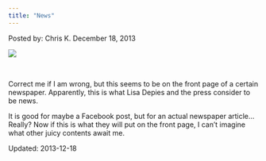 ```yaml
---
title: "News"
---
```


<span>Posted by: Chris K. </span>
<span>December 18, 2013</span>


<img src="/imgs/2013/12/IMAGE119.png" />

<p>&nbsp;</p>
<p>Correct me if I am wrong, but this seems to be on the front page of a certain newspaper. Apparently, this is what Lisa Depies and the press consider to be news.</p>
<p>It is good for maybe a Facebook post, but for an actual newspaper article&#8230;Really? Now if this is what they will put on the front page, I can&#8217;t imagine what other juicy contents await me.</p>
</div>


Updated: 2013-12-18


